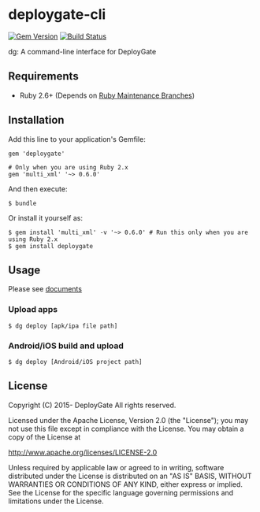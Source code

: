 # deploygate-cli

[![Gem Version](https://badge.fury.io/rb/deploygate.svg)](https://badge.fury.io/rb/deploygate)
[![Build Status](https://travis-ci.org/DeployGate/deploygate-cli.svg?branch=master)](https://travis-ci.org/DeployGate/deploygate-cli)

dg: A command-line interface for DeployGate

## Requirements

- Ruby 2.6+ (Depends on [Ruby Maintenance Branches](https://www.ruby-lang.org/en/downloads/branches/))

## Installation

Add this line to your application's Gemfile:

```
gem 'deploygate'

# Only when you are using Ruby 2.x
gem 'multi_xml' '~> 0.6.0'
```

And then execute:

```
$ bundle
```

Or install it yourself as:

```
$ gem install 'multi_xml' -v '~> 0.6.0' # Run this only when you are using Ruby 2.x
$ gem install deploygate
```

## Usage

Please see [documents](https://docs.deploygate.com/docs/cli)

### Upload apps

```
$ dg deploy [apk/ipa file path]
```

### Android/iOS build and upload

```
$ dg deploy [Android/iOS project path]
```

## License

Copyright (C) 2015- DeployGate All rights reserved.

Licensed under the Apache License, Version 2.0 (the "License"); you may not use this file except in compliance with the License. You may obtain a copy of the License at

http://www.apache.org/licenses/LICENSE-2.0

Unless required by applicable law or agreed to in writing, software distributed under the License is distributed on an "AS IS" BASIS, WITHOUT WARRANTIES OR CONDITIONS OF ANY KIND, either express or implied. See the License for the specific language governing permissions and limitations under the License.
